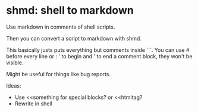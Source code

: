 # shmd: shell to markdown
Use markdown in comments of shell scripts.

Then you can convert a script to markdown with shmd.

This basically justs puts everything but comments inside ```.
You can use # before every line or : ' to begin and ' to end a comment block, they won't be visible.

Might be useful for things like bug reports.

Ideas:
- Use <<something for special blocks? or <<htmltag?
- Rewrite in shell
